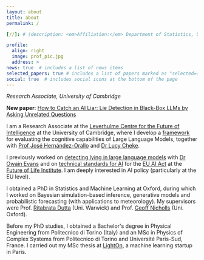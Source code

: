 ```yaml
---
layout: about
title: about
permalink: /

[//]: # (description: <em>Affiliation:</em> Department of Statistics, University of Oxford)

profile:
  align: right
  image: prof_pic.jpg
  address: >
news: true  # includes a list of news items
selected_papers: true # includes a list of papers marked as "selected={true}"
social: true  # includes social icons at the bottom of the page
---
```


*Research Associate, University of Cambridge*

**New paper**: [How to Catch an AI Liar: Lie Detection in Black-Box LLMs by Asking Unrelated Questions](https://arxiv.org/abs/2309.15840)

I am a Research Associate at the [Leverhulme Centre for the Future of Intelligence](http://lcfi.ac.uk/) at the University of Cambridge, where I develop a [framework](http://lcfi.ac.uk/projects/kinds-of-intelligence/recog-ai/) for evaluating the cognitive capabilities of Large Language Models, together with [Prof José Hernández-Orallo](http://josephorallo.webs.upv.es/) and [Dr Lucy Cheke](http://lcfi.ac.uk/people/lucy-cheke/).  

I previously worked on [detecting lying in large language models](https://arxiv.org/abs/2309.15840) with [Dr Owain Evans](https://owainevans.github.io/) and on [technical standards for AI](https://artificialintelligenceact.eu/standard-setting/) for the [EU AI Act](https://artificialintelligenceact.eu/) at the [Future of Life Institute](https://futureoflife.org/). I am deeply interested in AI policy (particularly at the EU level).

I obtained a PhD in Statistics and Machine Learning at Oxford, during which I worked on Bayesian simulation-based inference, generative models and probabilistic forecasting (with applications to meteorology). My supervisors were Prof. [Ritabrata Dutta](https://warwick.ac.uk/fac/sci/statistics/staff/academic-research/dutta/) (Uni. Warwick) and Prof. [Geoff Nicholls](https://www.stats.ox.ac.uk/people/geoff-nicholls) (Uni. Oxford). 

Before my PhD studies, I obtained a Bachelor's degree in Physical Engineering from Politecnico di Torino (Italy) and an MSc in Physics of Complex Systems from Politecnico di Torino and Université Paris-Sud, France. I carried out my MSc thesis at [LightOn](https://lighton.ai/), a machine learning startup in Paris.
